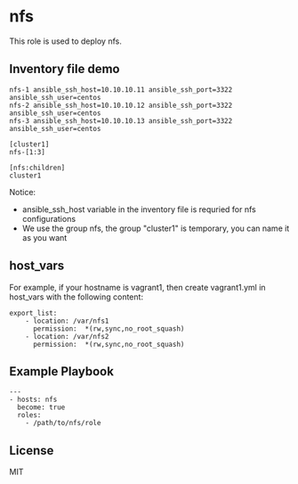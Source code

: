 nfs
==============

This role is used to deploy nfs.

Inventory file demo
-------------------

```
nfs-1 ansible_ssh_host=10.10.10.11 ansible_ssh_port=3322 ansible_ssh_user=centos
nfs-2 ansible_ssh_host=10.10.10.12 ansible_ssh_port=3322 ansible_ssh_user=centos
nfs-3 ansible_ssh_host=10.10.10.13 ansible_ssh_port=3322 ansible_ssh_user=centos

[cluster1]
nfs-[1:3]

[nfs:children]
cluster1
```

Notice:

* ansible_ssh_host variable in the inventory file is requried for nfs configurations
* We use the group nfs, the group "cluster1" is temporary, you can name it as you want


host_vars
--------------

For example, if your hostname is vagrant1, then create vagrant1.yml in host_vars with the following content:

```
export_list:
	- location: /var/nfs1
	  permission:  *(rw,sync,no_root_squash)
	- location: /var/nfs2
	  permission:  *(rw,sync,no_root_squash)
```

Example Playbook
----------------

```
---
- hosts: nfs
  become: true
  roles:
    - /path/to/nfs/role
```


License
-------

MIT

